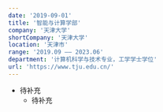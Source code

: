 ```yaml
---
date: '2019-09-01'
title: '智能与计算学部'
company: '天津大学'
shortCompany: '天津大学'
location: '天津市'
range: '2019.09 —— 2023.06'
department: '计算机科学与技术专业，工学学士学位'
url: 'https://www.tju.edu.cn/'
---
```


- 待补充
  - 待补充
